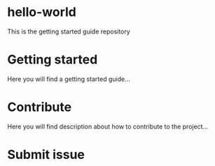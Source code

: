 # hello-world
This is the getting started guide repository

# Getting started
Here you will find a getting started guide...

# Contribute
Here you will find description about how to contribute to the project...

# Submit issue
